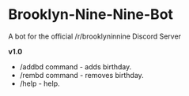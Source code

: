 # Brooklyn-Nine-Nine-Bot
A bot for the official /r/brooklyninnine Discord Server

**v1.0**
- /addbd command - adds birthday.
- /rembd command - removes birthday.
- /help - help.
